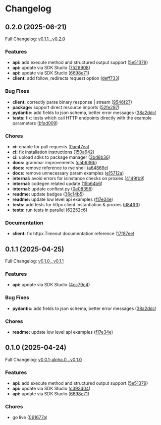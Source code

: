 # Changelog

## 0.2.0 (2025-06-21)

Full Changelog: [v0.1.1...v0.2.0](https://github.com/parallel-web/parallel-sdk-python/compare/v0.1.1...v0.2.0)

### Features

* **api:** add execute method and structured output support ([5e51379](https://github.com/parallel-web/parallel-sdk-python/commit/5e51379e3ff28bdf70a3cc9167d4413bf3e8690c))
* **api:** update via SDK Studio ([7526908](https://github.com/parallel-web/parallel-sdk-python/commit/752690867c75ee970582fabc05c939a2f619cb3f))
* **api:** update via SDK Studio ([6698e71](https://github.com/parallel-web/parallel-sdk-python/commit/6698e716bdddcf2146cc802cfaaa26f7ddb4d3dc))
* **client:** add follow_redirects request option ([deff733](https://github.com/parallel-web/parallel-sdk-python/commit/deff733f189070bb471ebd6cbf92dfd61d19734a))


### Bug Fixes

* **client:** correctly parse binary response | stream ([9546f27](https://github.com/parallel-web/parallel-sdk-python/commit/9546f276ca2d63cf3c6a9b0eef23f1eed35758fa))
* **package:** support direct resource imports ([52fe297](https://github.com/parallel-web/parallel-sdk-python/commit/52fe297a34a6a2a473be0f124e2febab1df527fe))
* **pydantic:** add fields to json schema, better error messages ([38a2ddc](https://github.com/parallel-web/parallel-sdk-python/commit/38a2ddc348ac7acf11f9f75f69900b628e539c1d))
* **tests:** fix: tests which call HTTP endpoints directly with the example parameters ([bfad009](https://github.com/parallel-web/parallel-sdk-python/commit/bfad009314f4f3ce31265d2be07f091eb7db664a))


### Chores

* **ci:** enable for pull requests ([0ae47ea](https://github.com/parallel-web/parallel-sdk-python/commit/0ae47eaf080510a886eb40aed7c8189faa940f2c))
* **ci:** fix installation instructions ([150a642](https://github.com/parallel-web/parallel-sdk-python/commit/150a6429ee584a0c32160be88d9bdcd4eeab4579))
* **ci:** upload sdks to package manager ([3bd8b36](https://github.com/parallel-web/parallel-sdk-python/commit/3bd8b361b84bad87c0943c2fe71465c92cdea599))
* **docs:** grammar improvements ([c5b636b](https://github.com/parallel-web/parallel-sdk-python/commit/c5b636bfeb60b02f84f5b9e93687359cd9c5c251))
* **docs:** remove reference to rye shell ([a64869e](https://github.com/parallel-web/parallel-sdk-python/commit/a64869e70e9c493f2dc3e8618327f28544d36058))
* **docs:** remove unnecessary param examples ([e15712a](https://github.com/parallel-web/parallel-sdk-python/commit/e15712a074ba66a6b0d225bb3a6979a767c15225))
* **internal:** avoid errors for isinstance checks on proxies ([4149fb9](https://github.com/parallel-web/parallel-sdk-python/commit/4149fb963b39db2211f404f94bf7b55a57c2556b))
* **internal:** codegen related update ([15b64b6](https://github.com/parallel-web/parallel-sdk-python/commit/15b64b60a8de080e7a4fa043d2c7aced362f22b4))
* **internal:** update conftest.py ([0e08356](https://github.com/parallel-web/parallel-sdk-python/commit/0e0835661e91993042605131065729d006761a5a))
* **readme:** update badges ([36c14b5](https://github.com/parallel-web/parallel-sdk-python/commit/36c14b529ec8611508b6b7cc9065c67e59e5ecdc))
* **readme:** update low level api examples ([f17e34e](https://github.com/parallel-web/parallel-sdk-python/commit/f17e34e0e0a6d3205c344c278f1643826938e9d1))
* **tests:** add tests for httpx client instantiation & proxies ([d84ffff](https://github.com/parallel-web/parallel-sdk-python/commit/d84ffff48a814edc81ef62249353053df6398c90))
* **tests:** run tests in parallel ([62252c6](https://github.com/parallel-web/parallel-sdk-python/commit/62252c6f1098ad138978b6efa1fc2a9c22961040))


### Documentation

* **client:** fix httpx.Timeout documentation reference ([17f87ee](https://github.com/parallel-web/parallel-sdk-python/commit/17f87eef5af2b06b3791f9218b7ab4f9098faf9c))

## 0.1.1 (2025-04-25)

Full Changelog: [v0.1.0...v0.1.1](https://github.com/shapleyai/parallel-sdk-python/compare/v0.1.0...v0.1.1)

### Features

* **api:** update via SDK Studio ([4cc79c4](https://github.com/shapleyai/parallel-sdk-python/commit/4cc79c4d1edaa9d1d080b81830961252c8b327c1))


### Bug Fixes

* **pydantic:** add fields to json schema, better error messages ([38a2ddc](https://github.com/shapleyai/parallel-sdk-python/commit/38a2ddc348ac7acf11f9f75f69900b628e539c1d))


### Chores

* **readme:** update low level api examples ([f17e34e](https://github.com/shapleyai/parallel-sdk-python/commit/f17e34e0e0a6d3205c344c278f1643826938e9d1))

## 0.1.0 (2025-04-24)

Full Changelog: [v0.0.1-alpha.0...v0.1.0](https://github.com/shapleyai/parallel-sdk-python/compare/v0.0.1-alpha.0...v0.1.0)

### Features

* **api:** add execute method and structured output support ([5e51379](https://github.com/shapleyai/parallel-sdk-python/commit/5e51379e3ff28bdf70a3cc9167d4413bf3e8690c))
* **api:** update via SDK Studio ([c393d04](https://github.com/shapleyai/parallel-sdk-python/commit/c393d048bddb554c37eb750ca57c4335243a70ed))
* **api:** update via SDK Studio ([6698e71](https://github.com/shapleyai/parallel-sdk-python/commit/6698e716bdddcf2146cc802cfaaa26f7ddb4d3dc))


### Chores

* go live ([061677a](https://github.com/shapleyai/parallel-sdk-python/commit/061677a22549f3dd3d9f4591c9ccfdf71209c12e))
